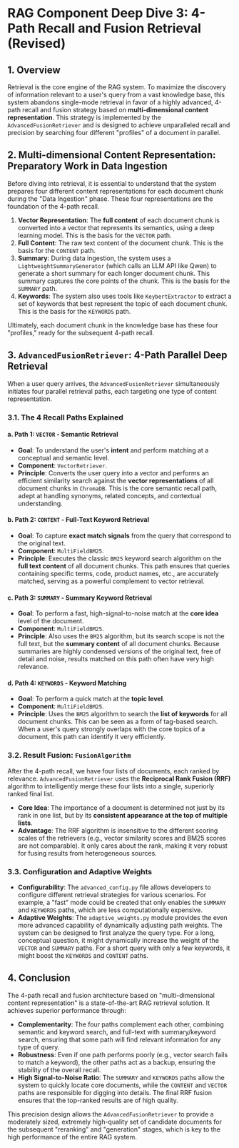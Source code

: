 # RAG Component Deep Dive 3: 4-Path Recall and Fusion Retrieval (Revised)

## 1. Overview

Retrieval is the core engine of the RAG system. To maximize the discovery of information relevant to a user's query from a vast knowledge base, this system abandons single-mode retrieval in favor of a highly advanced, 4-path recall and fusion strategy based on **multi-dimensional content representation**. This strategy is implemented by the `AdvancedFusionRetriever` and is designed to achieve unparalleled recall and precision by searching four different "profiles" of a document in parallel.

## 2. Multi-dimensional Content Representation: Preparatory Work in Data Ingestion

Before diving into retrieval, it is essential to understand that the system prepares four different content representations for each document chunk during the "Data Ingestion" phase. These four representations are the foundation of the 4-path recall.

1.  **Vector Representation**: The **full content** of each document chunk is converted into a vector that represents its semantics, using a deep learning model. This is the basis for the `VECTOR` path.
2.  **Full Content**: The raw text content of the document chunk. This is the basis for the `CONTENT` path.
3.  **Summary**: During data ingestion, the system uses a `LightweightSummaryGenerator` (which calls an LLM API like Qwen) to generate a short summary for each longer document chunk. This summary captures the core points of the chunk. This is the basis for the `SUMMARY` path.
4.  **Keywords**: The system also uses tools like `KeybertExtractor` to extract a set of keywords that best represent the topic of each document chunk. This is the basis for the `KEYWORDS` path.

Ultimately, each document chunk in the knowledge base has these four "profiles," ready for the subsequent 4-path recall.

## 3. `AdvancedFusionRetriever`: 4-Path Parallel Deep Retrieval

When a user query arrives, the `AdvancedFusionRetriever` simultaneously initiates four parallel retrieval paths, each targeting one type of content representation.

### 3.1. The 4 Recall Paths Explained

#### a. Path 1: `VECTOR` - Semantic Retrieval

- **Goal**: To understand the user's **intent** and perform matching at a conceptual and semantic level.
- **Component**: `VectorRetriever`.
- **Principle**: Converts the user query into a vector and performs an efficient similarity search against the **vector representations** of all document chunks in `ChromaDB`. This is the core semantic recall path, adept at handling synonyms, related concepts, and contextual understanding.

#### b. Path 2: `CONTENT` - Full-Text Keyword Retrieval

- **Goal**: To capture **exact match signals** from the query that correspond to the original text.
- **Component**: `MultiFieldBM25`.
- **Principle**: Executes the classic `BM25` keyword search algorithm on the **full text content** of all document chunks. This path ensures that queries containing specific terms, code, product names, etc., are accurately matched, serving as a powerful complement to vector retrieval.

#### c. Path 3: `SUMMARY` - Summary Keyword Retrieval

- **Goal**: To perform a fast, high-signal-to-noise match at the **core idea** level of the document.
- **Component**: `MultiFieldBM25`.
- **Principle**: Also uses the `BM25` algorithm, but its search scope is not the full text, but the **summary content** of all document chunks. Because summaries are highly condensed versions of the original text, free of detail and noise, results matched on this path often have very high relevance.

#### d. Path 4: `KEYWORDS` - Keyword Matching

- **Goal**: To perform a quick match at the **topic level**.
- **Component**: `MultiFieldBM25`.
- **Principle**: Uses the `BM25` algorithm to search the **list of keywords** for all document chunks. This can be seen as a form of tag-based search. When a user's query strongly overlaps with the core topics of a document, this path can identify it very efficiently.

### 3.2. Result Fusion: `FusionAlgorithm`

After the 4-path recall, we have four lists of documents, each ranked by relevance. `AdvancedFusionRetriever` uses the **Reciprocal Rank Fusion (RRF)** algorithm to intelligently merge these four lists into a single, superiorly ranked final list.

- **Core Idea**: The importance of a document is determined not just by its rank in one list, but by its **consistent appearance at the top of multiple lists**.
- **Advantage**: The RRF algorithm is insensitive to the different scoring scales of the retrievers (e.g., vector similarity scores and BM25 scores are not comparable). It only cares about the rank, making it very robust for fusing results from heterogeneous sources.

### 3.3. Configuration and Adaptive Weights

- **Configurability**: The `advanced_config.py` file allows developers to configure different retrieval strategies for various scenarios. For example, a "fast" mode could be created that only enables the `SUMMARY` and `KEYWORDS` paths, which are less computationally expensive.
- **Adaptive Weights**: The `adaptive_weights.py` module provides the even more advanced capability of dynamically adjusting path weights. The system can be designed to first analyze the query type. For a long, conceptual question, it might dynamically increase the weight of the `VECTOR` and `SUMMARY` paths. For a short query with only a few keywords, it might boost the `KEYWORDS` and `CONTENT` paths.

## 4. Conclusion

The 4-path recall and fusion architecture based on "multi-dimensional content representation" is a state-of-the-art RAG retrieval solution. It achieves superior performance through:

- **Complementarity**: The four paths complement each other, combining semantic and keyword search, and full-text with summary/keyword search, ensuring that some path will find relevant information for any type of query.
- **Robustness**: Even if one path performs poorly (e.g., vector search fails to match a keyword), the other paths act as a backup, ensuring the stability of the overall recall.
- **High Signal-to-Noise Ratio**: The `SUMMARY` and `KEYWORDS` paths allow the system to quickly locate core documents, while the `CONTENT` and `VECTOR` paths are responsible for digging into details. The final RRF fusion ensures that the top-ranked results are of high quality.

This precision design allows the `AdvancedFusionRetriever` to provide a moderately sized, extremely high-quality set of candidate documents for the subsequent "reranking" and "generation" stages, which is key to the high performance of the entire RAG system.